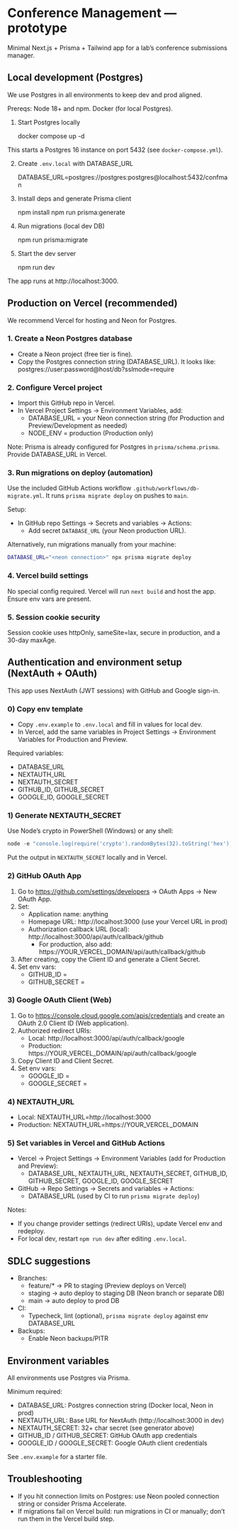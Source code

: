 # Conference Management — prototype

Minimal Next.js + Prisma + Tailwind app for a lab’s conference submissions manager.

## Local development (Postgres)

We use Postgres in all environments to keep dev and prod aligned.

Prereqs: Node 18+ and npm. Docker (for local Postgres).

1) Start Postgres locally

   docker compose up -d

This starts a Postgres 16 instance on port 5432 (see `docker-compose.yml`).

2) Create `.env.local` with DATABASE_URL

   DATABASE_URL=postgres://postgres:postgres@localhost:5432/confman

3) Install deps and generate Prisma client

   npm install
   npm run prisma:generate

4) Run migrations (local dev DB)

   npm run prisma:migrate

5) Start the dev server

   npm run dev

The app runs at http://localhost:3000.

## Production on Vercel (recommended)

We recommend Vercel for hosting and Neon for Postgres.

### 1. Create a Neon Postgres database
- Create a Neon project (free tier is fine).
- Copy the Postgres connection string (DATABASE_URL). It looks like:
   postgres://user:password@host/db?sslmode=require

### 2. Configure Vercel project
- Import this GitHub repo in Vercel.
- In Vercel Project Settings → Environment Variables, add:
   - DATABASE_URL = your Neon connection string (for Production and Preview/Development as needed)
   - NODE_ENV = production (Production only)

Note: Prisma is already configured for Postgres in `prisma/schema.prisma`. Provide DATABASE_URL in Vercel.

### 3. Run migrations on deploy (automation)
Use the included GitHub Actions workflow `.github/workflows/db-migrate.yml`. It runs `prisma migrate deploy` on pushes to `main`.

Setup:
- In GitHub repo Settings → Secrets and variables → Actions:
   - Add secret `DATABASE_URL` (your Neon production URL).

Alternatively, run migrations manually from your machine:

```bash
DATABASE_URL="<neon connection>" npx prisma migrate deploy
```

### 4. Vercel build settings
No special config required. Vercel will run `next build` and host the app. Ensure env vars are present.

### 5. Session cookie security
Session cookie uses httpOnly, sameSite=lax, secure in production, and a 30-day maxAge.


## Authentication and environment setup (NextAuth + OAuth)

This app uses NextAuth (JWT sessions) with GitHub and Google sign-in.

### 0) Copy env template
- Copy `.env.example` to `.env.local` and fill in values for local dev.
- In Vercel, add the same variables in Project Settings → Environment Variables for Production and Preview.

Required variables:
- DATABASE_URL
- NEXTAUTH_URL
- NEXTAUTH_SECRET
- GITHUB_ID, GITHUB_SECRET
- GOOGLE_ID, GOOGLE_SECRET

### 1) Generate NEXTAUTH_SECRET
Use Node’s crypto in PowerShell (Windows) or any shell:

```powershell
node -e "console.log(require('crypto').randomBytes(32).toString('hex'))"
```

Put the output in `NEXTAUTH_SECRET` locally and in Vercel.

### 2) GitHub OAuth App
1. Go to https://github.com/settings/developers → OAuth Apps → New OAuth App.
2. Set:
   - Application name: anything
   - Homepage URL: http://localhost:3000 (use your Vercel URL in prod)
   - Authorization callback URL (local): http://localhost:3000/api/auth/callback/github
     - For production, also add: https://YOUR_VERCEL_DOMAIN/api/auth/callback/github
3. After creating, copy the Client ID and generate a Client Secret.
4. Set env vars:
   - GITHUB_ID = <Client ID>
   - GITHUB_SECRET = <Client Secret>

### 3) Google OAuth Client (Web)
1. Go to https://console.cloud.google.com/apis/credentials and create an OAuth 2.0 Client ID (Web application).
2. Authorized redirect URIs:
   - Local: http://localhost:3000/api/auth/callback/google
   - Production: https://YOUR_VERCEL_DOMAIN/api/auth/callback/google
3. Copy Client ID and Client Secret.
4. Set env vars:
   - GOOGLE_ID = <Client ID>
   - GOOGLE_SECRET = <Client Secret>

### 4) NEXTAUTH_URL
- Local: NEXTAUTH_URL=http://localhost:3000
- Production: NEXTAUTH_URL=https://YOUR_VERCEL_DOMAIN

### 5) Set variables in Vercel and GitHub Actions
- Vercel → Project Settings → Environment Variables (add for Production and Preview):
  - DATABASE_URL, NEXTAUTH_URL, NEXTAUTH_SECRET, GITHUB_ID, GITHUB_SECRET, GOOGLE_ID, GOOGLE_SECRET
- GitHub → Repo Settings → Secrets and variables → Actions:
  - DATABASE_URL (used by CI to run `prisma migrate deploy`)

Notes:
- If you change provider settings (redirect URIs), update Vercel env and redeploy.
- For local dev, restart `npm run dev` after editing `.env.local`.


## SDLC suggestions

- Branches:
   - feature/* → PR to staging (Preview deploys on Vercel)
   - staging → auto deploy to staging DB (Neon branch or separate DB)
   - main → auto deploy to prod DB
- CI:
   - Typecheck, lint (optional), `prisma migrate deploy` against env DATABASE_URL
- Backups:
   - Enable Neon backups/PITR

## Environment variables

All environments use Postgres via Prisma.

Minimum required:
- DATABASE_URL: Postgres connection string (Docker local, Neon in prod)
- NEXTAUTH_URL: Base URL for NextAuth (http://localhost:3000 in dev)
- NEXTAUTH_SECRET: 32+ char secret (see generator above)
- GITHUB_ID / GITHUB_SECRET: GitHub OAuth app credentials
- GOOGLE_ID / GOOGLE_SECRET: Google OAuth client credentials

See `.env.example` for a starter file.

## Troubleshooting

- If you hit connection limits on Postgres: use Neon pooled connection string or consider Prisma Accelerate.
- If migrations fail on Vercel build: run migrations in CI or manually; don’t run them in the Vercel build step.


